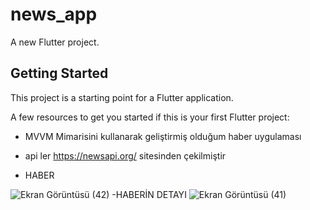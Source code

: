 # news_app

A new Flutter project.

## Getting Started

This project is a starting point for a Flutter application.

A few resources to get you started if this is your first Flutter project:

- MVVM Mimarisini kullanarak geliştirmiş olduğum haber uygulaması
- api ler https://newsapi.org/ sitesinden çekilmiştir

- HABER

![Ekran Görüntüsü (42)](https://user-images.githubusercontent.com/65457096/192034916-b9baf757-5712-42ea-b105-ba3b6645b533.png)       -HABERİN DETAYI ![Ekran Görüntüsü (41)](https://user-images.githubusercontent.com/65457096/192034921-0a10d390-ca52-451a-8897-12a640a8f278.png)
